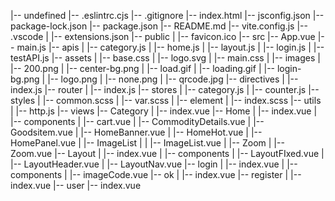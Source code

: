 |-- undefined
    |-- .eslintrc.cjs
    |-- .gitignore
    |-- index.html
    |-- jsconfig.json
    |-- package-lock.json
    |-- package.json
    |-- README.md
    |-- vite.config.js
    |-- .vscode
    |   |-- extensions.json
    |-- public
    |   |-- favicon.ico
    |-- src
        |-- App.vue
        |-- main.js
        |-- apis
        |   |-- category.js
        |   |-- home.js
        |   |-- layout.js
        |   |-- login.js
        |   |-- testAPI.js
        |-- assets
        |   |-- base.css
        |   |-- logo.svg
        |   |-- main.css
        |   |-- images
        |       |-- 200.png
        |       |-- center-bg.png
        |       |-- load.gif
        |       |-- loading.gif
        |       |-- login-bg.png
        |       |-- logo.png
        |       |-- none.png
        |       |-- qrcode.jpg
        |-- directives
        |   |-- index.js
        |-- router
        |   |-- index.js
        |-- stores
        |   |-- category.js
        |   |-- counter.js
        |-- styles
        |   |-- common.scss
        |   |-- var.scss
        |   |-- element
        |       |-- index.scss
        |-- utils
        |   |-- http.js
        |-- views
            |-- Category
            |   |-- index.vue
            |-- Home
            |   |-- index.vue
            |   |-- components
            |       |-- cart.vue
            |       |-- CommodityDetails.vue
            |       |-- Goodsitem.vue
            |       |-- HomeBanner.vue
            |       |-- HomeHot.vue
            |       |-- HomePanel.vue
            |       |-- ImageList
            |       |   |-- ImageList.vue
            |       |-- Zoom
            |           |-- Zoom.vue
            |-- Layout
            |   |-- index.vue
            |   |-- components
            |       |-- LayoutFIxed.vue
            |       |-- LayoutHeader.vue
            |       |-- LayoutNav.vue
            |-- login
            |   |-- index.vue
            |   |-- components
            |       |-- imageCode.vue
            |-- ok
            |   |-- index.vue
            |-- register
            |   |-- index.vue
            |-- user
                |-- index.vue
